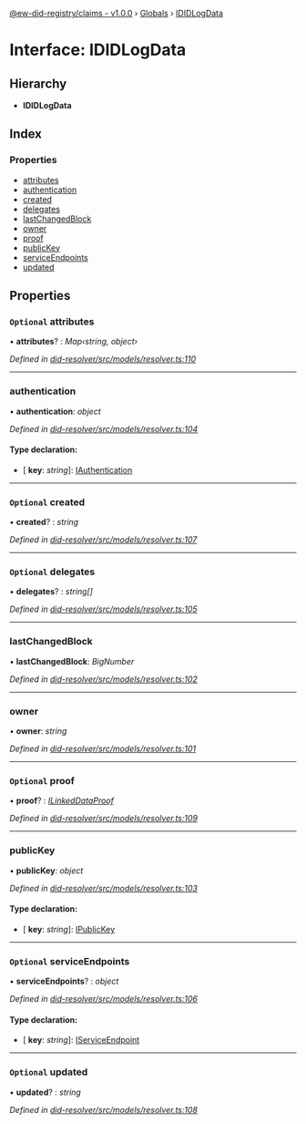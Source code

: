 [@ew-did-registry/claims - v1.0.0](../README.md) › [Globals](../globals.md) › [IDIDLogData](ididlogdata.md)

# Interface: IDIDLogData

## Hierarchy

* **IDIDLogData**

## Index

### Properties

* [attributes](ididlogdata.md#optional-attributes)
* [authentication](ididlogdata.md#authentication)
* [created](ididlogdata.md#optional-created)
* [delegates](ididlogdata.md#optional-delegates)
* [lastChangedBlock](ididlogdata.md#lastchangedblock)
* [owner](ididlogdata.md#owner)
* [proof](ididlogdata.md#optional-proof)
* [publicKey](ididlogdata.md#publickey)
* [serviceEndpoints](ididlogdata.md#optional-serviceendpoints)
* [updated](ididlogdata.md#optional-updated)

## Properties

### `Optional` attributes

• **attributes**? : *Map‹string, object›*

*Defined in [did-resolver/src/models/resolver.ts:110](https://github.com/energywebfoundation/ew-did-registry/blob/2d9fa75/packages/did-resolver/src/models/resolver.ts#L110)*

___

###  authentication

• **authentication**: *object*

*Defined in [did-resolver/src/models/resolver.ts:104](https://github.com/energywebfoundation/ew-did-registry/blob/2d9fa75/packages/did-resolver/src/models/resolver.ts#L104)*

#### Type declaration:

* \[ **key**: *string*\]: [IAuthentication](iauthentication.md)

___

### `Optional` created

• **created**? : *string*

*Defined in [did-resolver/src/models/resolver.ts:107](https://github.com/energywebfoundation/ew-did-registry/blob/2d9fa75/packages/did-resolver/src/models/resolver.ts#L107)*

___

### `Optional` delegates

• **delegates**? : *string[]*

*Defined in [did-resolver/src/models/resolver.ts:105](https://github.com/energywebfoundation/ew-did-registry/blob/2d9fa75/packages/did-resolver/src/models/resolver.ts#L105)*

___

###  lastChangedBlock

• **lastChangedBlock**: *BigNumber*

*Defined in [did-resolver/src/models/resolver.ts:102](https://github.com/energywebfoundation/ew-did-registry/blob/2d9fa75/packages/did-resolver/src/models/resolver.ts#L102)*

___

###  owner

• **owner**: *string*

*Defined in [did-resolver/src/models/resolver.ts:101](https://github.com/energywebfoundation/ew-did-registry/blob/2d9fa75/packages/did-resolver/src/models/resolver.ts#L101)*

___

### `Optional` proof

• **proof**? : *[ILinkedDataProof](ilinkeddataproof.md)*

*Defined in [did-resolver/src/models/resolver.ts:109](https://github.com/energywebfoundation/ew-did-registry/blob/2d9fa75/packages/did-resolver/src/models/resolver.ts#L109)*

___

###  publicKey

• **publicKey**: *object*

*Defined in [did-resolver/src/models/resolver.ts:103](https://github.com/energywebfoundation/ew-did-registry/blob/2d9fa75/packages/did-resolver/src/models/resolver.ts#L103)*

#### Type declaration:

* \[ **key**: *string*\]: [IPublicKey](ipublickey.md)

___

### `Optional` serviceEndpoints

• **serviceEndpoints**? : *object*

*Defined in [did-resolver/src/models/resolver.ts:106](https://github.com/energywebfoundation/ew-did-registry/blob/2d9fa75/packages/did-resolver/src/models/resolver.ts#L106)*

#### Type declaration:

* \[ **key**: *string*\]: [IServiceEndpoint](iserviceendpoint.md)

___

### `Optional` updated

• **updated**? : *string*

*Defined in [did-resolver/src/models/resolver.ts:108](https://github.com/energywebfoundation/ew-did-registry/blob/2d9fa75/packages/did-resolver/src/models/resolver.ts#L108)*
